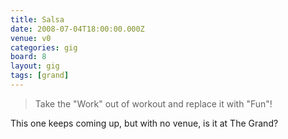 ```yaml
---
title: Salsa
date: 2008-07-04T18:00:00.000Z
venue: v0
categories: gig
board: 8
layout: gig
tags: [grand]
---
```

<blockquote>Take the "Work" out of workout and replace it with "Fun"!</blockquote> This one keeps coming up, but with no venue, is it at The Grand?